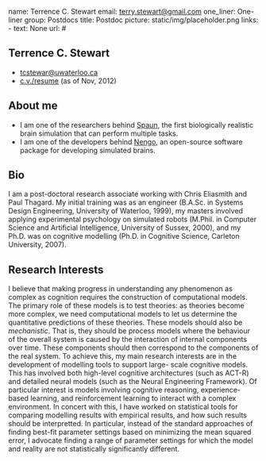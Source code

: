 name: Terrence C. Stewart
email: terry.stewart@gmail.com
one_liner: One-liner
group: Postdocs
title: Postdoc
picture: static/img/placeholder.png
links:
    - text: None
      url: #

## Terrence C. Stewart

  * tcstewar@uwaterloo.ca
  * [c.v./resume](http://www.nengo.ca/sites/nengo.ca/files/2012Nov-Stewart-cv.pdf) (as of Nov, 2012)

## About me

  * I am one of the researchers behind [Spaun](http://nengo.ca/build-a-brain/spaunvideos), the first biologically realistic brain simulation that can perform multiple tasks.
  * I am one of the developers behind [Nengo](http://nengo.ca), an open-source software package for developing simulated brains.

## Bio

I am a post-doctoral research associate working with Chris Eliasmith and Paul
Thagard. My initial training was as an engineer (B.A.Sc. in Systems Design
Engineering, University of Waterloo, 1999), my masters involved applying
experimental psychology on simulated robots (M.Phil. in Computer Science and
Artificial Intelligence, University of Sussex, 2000), and my Ph.D. was on
cognitive modelling (Ph.D. in Cognitive Science, Carleton University, 2007).

## Research Interests

I believe that making progress in understanding any phenomenon as complex as
cognition requires the construction of computational models. The primary role
of these models is to test theories: as theories become more complex, we need
computational models to let us determine the quantitative predictions of these
theories. These models should also be _mechanistic_. That is, they should be
process models where the behaviour of the overall system is caused by the
interaction of internal components over time. These components should then
correspond to the components of the real system. To achieve this, my main
research interests are in the development of modelling tools to support large-
scale cognitive models. This has involved both high-level cognitive
architectures (such as ACT-R) and detailed neural models (such as the Neural
Engineering Framework). Of particular interest is models involving cognitive
reasoning, experience-based learning, and reinforcement learning to interact
with a complex environment. In concert with this, I have worked on statistical
tools for comparing modelling results with empirical results, and how such
results should be interpretted. In particular, instead of the standard
approaches of finding best-fit parameter settings based on minimizing the mean
squared error, I advocate finding a range of parameter settings for which the
model and reality are not statistically significantly different.
